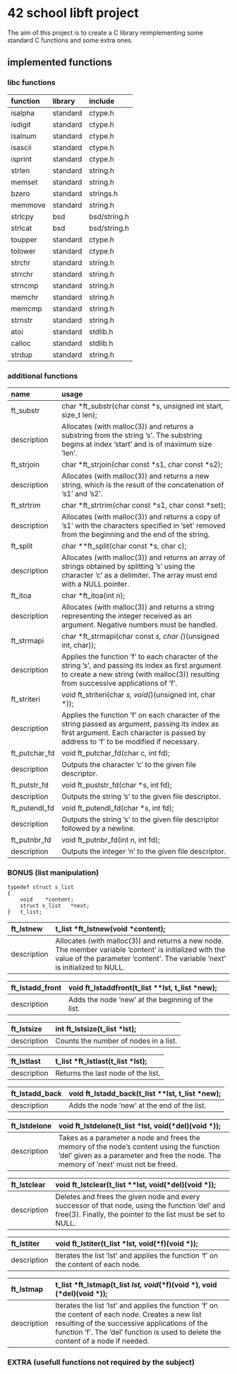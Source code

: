 # 42 school libft project

The aim of this project is to create a C library reimplementing some standard C functions
and some extra ones.

## implemented functions
### libc functions

| function | library | include |
|:---------|:--------|:--------|
| isalpha | standard | ctype.h |
| isdigit | standard | ctype.h |
|isalnum | standard | ctype.h |
|isascii | standard | ctype.h |
|isprint | standard | ctype.h |
|strlen | standard | string.h |
|memset | standard | string.h |
|bzero | standard | strings.h |
|memmove | standard | string.h |
|strlcpy | bsd | bsd/string.h |
|strlcat | bsd | bsd/string.h |
|toupper | standard | ctype.h |
|tolower | standard | ctype.h |
|strchr | standard | string.h |
|strrchr | standard | string.h |
|strncmp | standard | string.h |
|memchr | standard | string.h |
|memcmp | standard | string.h |
|strnstr | standard | string.h |
|atoi | standard | stdlib.h |
|calloc | standard | stdlib.h |
|strdup | standard | string.h |


### additional functions
|name|usage|
|:----------------|:---------|
|ft_substr | char *ft_substr(char const *s, unsigned int start, size_t len);
|description | Allocates (with malloc(3)) and returns a substring from the string ’s’. The substring begins at index ’start’ and is of maximum size ’len’.|
|ft_strjoin | char *ft_strjoin(char const *s1, char const *s2);|
|description | Allocates (with malloc(3)) and returns a new string, which is the result of the concatenation of ’s1’ and ’s2’.|
|ft_strtrim | char *ft_strtrim(char const *s1, char const *set);|
|description | Allocates (with malloc(3)) and returns a copy of ’s1’ with the characters specified in ’set’ removed from the beginning and the end of the string.|
|ft_split | char **ft_split(char const *s, char c);|
|description | Allocates (with malloc(3)) and returns an array of strings obtained by splitting ’s’ using the character ’c’ as a delimiter. The array must end with a NULL pointer.|
|ft_itoa | char *ft_itoa(int n);|
|description | Allocates (with malloc(3)) and returns a string representing the integer received as an argument. Negative numbers must be handled.|
|ft_strmapi | char *ft_strmapi(char const *s, char (*)(unsigned int, char));|
|description | Applies the function ’f’ to each character of the string ’s’, and passing its index as first argument to create a new string (with malloc(3)) resulting from successive applications of ’f’.|
|ft_striteri | void ft_striteri(char *s, void(*)(unsigned int, char *));|
|description | Applies the function ’f’ on each character of the string passed as argument, passing its index as first argument. Each character is passed by address to ’f’ to be modified if necessary.|
|ft_putchar_fd | void ft_putchar_fd(char c, int fd);|
|description | Outputs the character ’c’ to the given file descriptor.                                                                                                              |
|ft_putstr_fd | void ft_puststr_fd(char *s, int fd);|
|description | Outputs the string ’s’ to the given file descriptor.|
|ft_putendl_fd | void ft_putendl_fd(char *s, int fd);|
|description | Outputs the string ’s’ to the given file descriptor followed by a newline.|
|ft_putnbr_fd | void ft_putnbr_fd(int n, int fd);|
|description | Outputs the integer ’n’ to the given file descriptor.|


### BONUS (list manipulation)
```
typedef struct s_list
{
	void	*content;
	struct s_list	*next;
}	t_list;
```

|ft_lstnew | t_list *ft_lstnew(void *content);|
|:----------------|:---------|
|description | Allocates (with malloc(3)) and returns a new node. The member variable ’content’ is initialized with the value of the parameter ’content’. The variable ’next’ is initialized to NULL.|

|ft_lstadd_front | void ft_lstaddfront(t_list **lst, t_list *new);|
|:----------------|:---------|
|description | Adds the node ’new’ at the beginning of the list.|

|ft_lstsize | int ft_lstsize(t_list *lst);|
|:----------------|:---------|
|description | Counts the number of nodes in a list.|

|ft_lstlast | t_list *ft_lstlast(t_list *lst);|
|:----------------|:---------|
|description | Returns the last node of the list.|

|ft_lstadd_back | void ft_lstadd_back(t_list **lst, t_list *new);|
|:----------------|:---------|
|description | Adds the node ’new’ at the end of the list.|

|ft_lstdelone | void ft_lstdelone(t_list *lst, void(*del)(void *));|
|:----------------|:---------|
|description | Takes as a parameter a node and frees the memory of the node’s content using the function ’del’ given as a parameter and free the node. The memory of ’next’ must not be freed.|

|ft_lstclear | void ft_lstclear(t_list **lst, void(*del)(void *));|
|:----------------|:---------|
|description | Deletes and frees the given node and every successor of that node, using the function ’del’ and free(3). Finally, the pointer to the list must be set to NULL.|

|ft_lstiter | void ft_lstiter(t_list *lst, void(*f)(void *));|
|:----------------|:---------|
|description | Iterates the list ’lst’ and applies the function ’f’ on the content of each node.|

|ft_lstmap | t_list *ft_lstmap(t_list *lst, void*(*f)(void *), void (*del)(void *));|
|:----------------|:---------|
|description | Iterates the list ’lst’ and applies the function ’f’ on the content of each node. Creates a new list resulting of the successive applications of the function ’f’. The ’del’ function is used to delete the content of a node if needed.|


### EXTRA (usefull functions not required by the subject)
